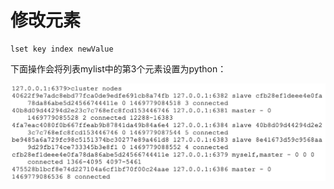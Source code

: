# 修改元素

```text
lset key index newValue
```

下面操作会将列表mylist中的第3个元素设置为python：

![](../../.gitbook/assets/image%20%28107%29.png)

